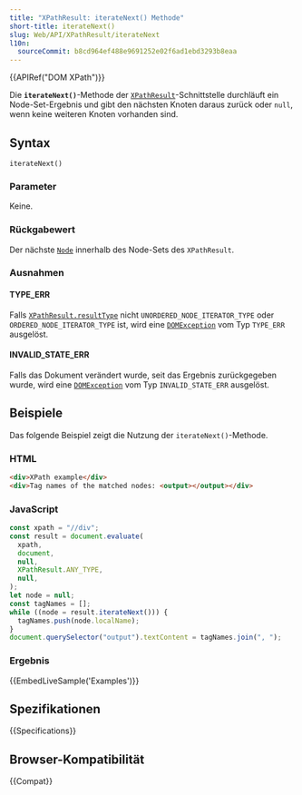 ```yaml
---
title: "XPathResult: iterateNext() Methode"
short-title: iterateNext()
slug: Web/API/XPathResult/iterateNext
l10n:
  sourceCommit: b8cd964ef488e9691252e02f6ad1ebd3293b8eaa
---
```


{{APIRef("DOM XPath")}}

Die **`iterateNext()`**-Methode der
[`XPathResult`](/de/docs/Web/API/XPathResult)-Schnittstelle durchläuft ein Node-Set-Ergebnis und gibt den
nächsten Knoten daraus zurück oder `null`, wenn keine weiteren Knoten vorhanden sind.

## Syntax

```js-nolint
iterateNext()
```

### Parameter

Keine.

### Rückgabewert

Der nächste [`Node`](/de/docs/Web/API/Node) innerhalb des Node-Sets des `XPathResult`.

### Ausnahmen

#### TYPE_ERR

Falls [`XPathResult.resultType`](/de/docs/Web/API/XPathResult/resultType) nicht
`UNORDERED_NODE_ITERATOR_TYPE` oder `ORDERED_NODE_ITERATOR_TYPE` ist, wird eine
[`DOMException`](/de/docs/Web/API/DOMException) vom Typ `TYPE_ERR` ausgelöst.

#### INVALID_STATE_ERR

Falls das Dokument verändert wurde, seit das Ergebnis zurückgegeben wurde, wird eine
[`DOMException`](/de/docs/Web/API/DOMException) vom Typ `INVALID_STATE_ERR` ausgelöst.

## Beispiele

Das folgende Beispiel zeigt die Nutzung der `iterateNext()`-Methode.

### HTML

```html
<div>XPath example</div>
<div>Tag names of the matched nodes: <output></output></div>
```

### JavaScript

```js
const xpath = "//div";
const result = document.evaluate(
  xpath,
  document,
  null,
  XPathResult.ANY_TYPE,
  null,
);
let node = null;
const tagNames = [];
while ((node = result.iterateNext())) {
  tagNames.push(node.localName);
}
document.querySelector("output").textContent = tagNames.join(", ");
```

### Ergebnis

{{EmbedLiveSample('Examples')}}

## Spezifikationen

{{Specifications}}

## Browser-Kompatibilität

{{Compat}}
